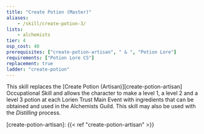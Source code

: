 ```yaml
---
title: "Create Potion (Master)"
aliases:
    - /skill/create-potion-3/
lists:
    - alchemists
tier: 4
osp_cost: 40
prerequisites: ["create-potion-artisan", " & ", "Potion Lore"]
requirements: ["Potion Lore CS"]
replacement: true
ladder: "create-potion"
---
```

This skill replaces the [Create Potion (Artisan)][create-potion-artisan] Occupational Skill and allows the character to make a level 1, a level 2 and a level 3 potion at each Lorien Trust Main Event with ingredients that can be obtained and used in the Alchemists Guild. This skill may also be used with the _Distilling_ process.

[create-potion-artisan]: {{< ref "create-potion-artisan" >}}